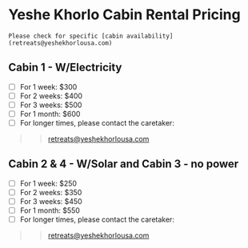 # Yeshe Khorlo Cabin Rental Pricing

```Please check for specific [cabin availability](retreats@yeshekhorlousa.com) ```

## Cabin 1 - W/Electricity
- [ ] For 1 week: $300
- [ ] For 2 weeks: $400
- [ ] For 3 weeks: $500
- [ ] For 1 month: $600
- [ ] For longer times, please contact the caretaker:
>> retreats@yeshekhorlousa.com

## Cabin 2 & 4 - W/Solar and Cabin 3 - no power
- [ ] For 1 week: $250
- [ ] For 2 weeks: $350
- [ ] For 3 weeks: $450
- [ ] For 1 month: $550
- [ ] For longer times, please contact the caretaker:
>> retreats@yeshekhorlousa.com

